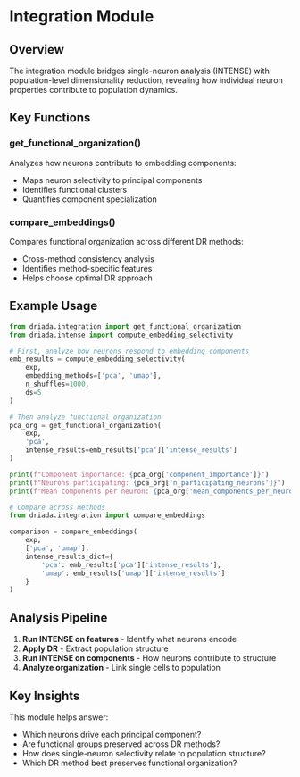 # Integration Module

## Overview

The integration module bridges single-neuron analysis (INTENSE) with population-level dimensionality reduction, revealing how individual neuron properties contribute to population dynamics.

## Key Functions

### get_functional_organization()
Analyzes how neurons contribute to embedding components:
- Maps neuron selectivity to principal components
- Identifies functional clusters
- Quantifies component specialization

### compare_embeddings()
Compares functional organization across different DR methods:
- Cross-method consistency analysis
- Identifies method-specific features
- Helps choose optimal DR approach

## Example Usage

```python
from driada.integration import get_functional_organization
from driada.intense import compute_embedding_selectivity

# First, analyze how neurons respond to embedding components
emb_results = compute_embedding_selectivity(
    exp,
    embedding_methods=['pca', 'umap'],
    n_shuffles=1000,
    ds=5
)

# Then analyze functional organization
pca_org = get_functional_organization(
    exp,
    'pca',
    intense_results=emb_results['pca']['intense_results']
)

print(f"Component importance: {pca_org['component_importance']}")
print(f"Neurons participating: {pca_org['n_participating_neurons']}")
print(f"Mean components per neuron: {pca_org['mean_components_per_neuron']}")

# Compare across methods
from driada.integration import compare_embeddings

comparison = compare_embeddings(
    exp,
    ['pca', 'umap'],
    intense_results_dict={
        'pca': emb_results['pca']['intense_results'],
        'umap': emb_results['umap']['intense_results']
    }
)
```

## Analysis Pipeline

1. **Run INTENSE on features** - Identify what neurons encode
2. **Apply DR** - Extract population structure  
3. **Run INTENSE on components** - How neurons contribute to structure
4. **Analyze organization** - Link single cells to population

## Key Insights

This module helps answer:
- Which neurons drive each principal component?
- Are functional groups preserved across DR methods?
- How does single-neuron selectivity relate to population structure?
- Which DR method best preserves functional organization?